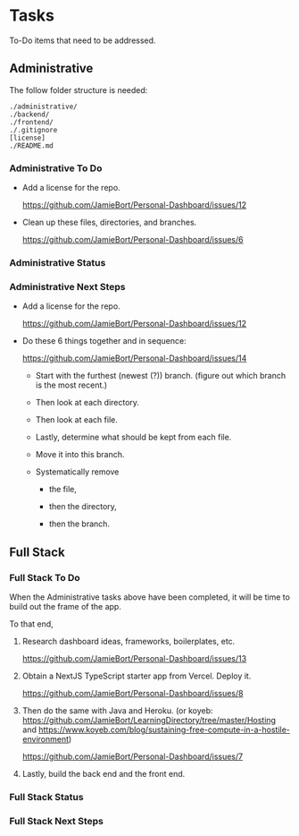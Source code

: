 # Tasks

To-Do items that need to be addressed.

## Administrative

The follow folder structure is needed:

```
./administrative/
./backend/
./frontend/
./.gitignore
[license]
./README.md
```

### Administrative To Do

- Add a license for the repo.

  https://github.com/JamieBort/Personal-Dashboard/issues/12

- Clean up these files, directories, and branches.

  https://github.com/JamieBort/Personal-Dashboard/issues/6

### Administrative Status

### Administrative Next Steps

- Add a license for the repo.

  https://github.com/JamieBort/Personal-Dashboard/issues/12

- Do these 6 things together and in sequence:

  https://github.com/JamieBort/Personal-Dashboard/issues/14

  - Start with the furthest (newest (?)) branch. (figure out which branch is the most recent.)

  - Then look at each directory.

  - Then look at each file.

  - Lastly, determine what should be kept from each file.

  - Move it into this branch.

  - Systematically remove

    - the file,

    - then the directory,

    - then the branch.

## Full Stack

### Full Stack To Do

When the Administrative tasks above have been completed, it will be time to build out the frame of the app.

To that end,

1. Research dashboard ideas, frameworks, boilerplates, etc.

   https://github.com/JamieBort/Personal-Dashboard/issues/13

2. Obtain a NextJS TypeScript starter app from Vercel. Deploy it.

   https://github.com/JamieBort/Personal-Dashboard/issues/8

3. Then do the same with Java and Heroku. (or koyeb: https://github.com/JamieBort/LearningDirectory/tree/master/Hosting and https://www.koyeb.com/blog/sustaining-free-compute-in-a-hostile-environment)

   https://github.com/JamieBort/Personal-Dashboard/issues/7

4. Lastly, build the back end and the front end.

### Full Stack Status

### Full Stack Next Steps
